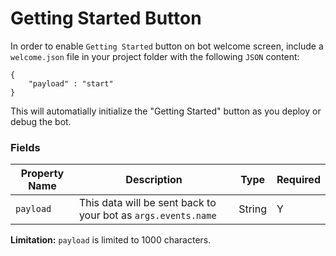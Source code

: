 # Getting Started Button
In order to enable `Getting Started` button on bot welcome screen, include a `welcome.json` file in your project  folder with the following `JSON` content:

```
{
    "payload" : "start"
}
```

This will automatially initialize the "Getting Started" button as you deploy or debug the bot.

### Fields 

| Property Name | Description | Type | Required |
| -- | -- | -- |-- |
| `payload` | This data will be sent back to your bot as `args.events.name` | String | Y |


**Limitation:**
`payload` is limited to 1000 characters.
